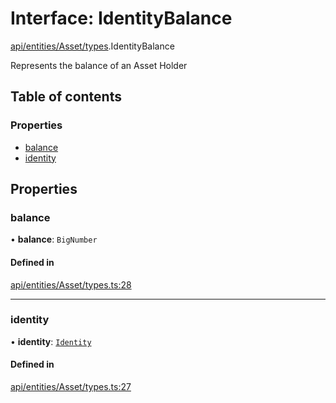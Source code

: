 # Interface: IdentityBalance

[api/entities/Asset/types](../wiki/api.entities.Asset.types).IdentityBalance

Represents the balance of an Asset Holder

## Table of contents

### Properties

- [balance](../wiki/api.entities.Asset.types.IdentityBalance#balance)
- [identity](../wiki/api.entities.Asset.types.IdentityBalance#identity)

## Properties

### balance

• **balance**: `BigNumber`

#### Defined in

[api/entities/Asset/types.ts:28](https://github.com/PolymeshAssociation/polymesh-sdk/blob/07b115c8/src/api/entities/Asset/types.ts#L28)

___

### identity

• **identity**: [`Identity`](../wiki/api.entities.Identity.Identity)

#### Defined in

[api/entities/Asset/types.ts:27](https://github.com/PolymeshAssociation/polymesh-sdk/blob/07b115c8/src/api/entities/Asset/types.ts#L27)
